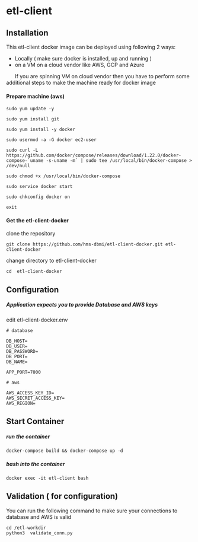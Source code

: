 # etl-client 

## Installation 

This etl-client docker image can be deployed using following 2 ways:

- Locally ( make sure docker is installed, up and running ) 
- on a VM on a cloud vendor like AWS, GCP and Azure

&nbsp;&nbsp;&nbsp;&nbsp;&nbsp;&nbsp;If you are spinning VM on cloud vendor then you have to perform some additional steps to make the machine ready for docker image


#### Prepare machine (aws)

```
sudo yum update -y

sudo yum install git

sudo yum install -y docker

sudo usermod -a -G docker ec2-user

sudo curl -L https://github.com/docker/compose/releases/download/1.22.0/docker-compose-`uname -s-uname -m` | sudo tee /usr/local/bin/docker-compose > /dev/null

sudo chmod +x /usr/local/bin/docker-compose

sudo service docker start

sudo chkconfig docker on

exit

```


#### Get the etl-client-docker 

clone the repository


```
git clone https://github.com/hms-dbmi/etl-client-docker.git etl-client-docker
```


change directory to  etl-client-docker

```
cd  etl-client-docker
```
## Configuration
##### Application expects you to provide Database and AWS keys

edit  etl-client-docker.env

```
# database

DB_HOST=
DB_USER=
DB_PASSWORD=
DB_PORT=
DB_NAME=

APP_PORT=7000

# aws

AWS_ACCESS_KEY_ID=
AWS_SECRET_ACCESS_KEY=
AWS_REGION= 
```
## Start Container
##### run the container

```
docker-compose build && docker-compose up -d
```


#####  bash into the container

```
docker exec -it etl-client bash
```

## Validation ( for configuration) 
You can run the following command to make sure your connections to database and AWS is valid 
```
cd /etl-workdir
python3  validate_conn.py 
```


